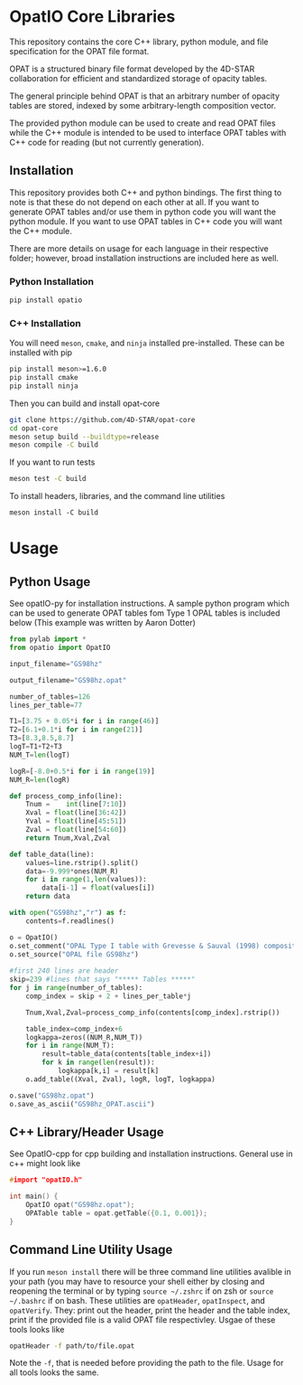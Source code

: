 # OpatIO Core Libraries
This repository contains the core C++ library, python module, and file specification for the OPAT file format. 

OPAT is a structured binary file format developed by the 4D-STAR collaboration for efficient and standardized storage of opacity tables. 

The general principle behind OPAT is that an arbitrary number of opacity tables are stored, indexed by some arbitrary-length composition vector.

The provided python module can be used to create and read OPAT files while the C++ module is intended to be used to interface OPAT tables with C++ code for reading (but not currently generation).

## Installation
This repository provides both C++ and python bindings. The first thing to note is that these do not depend on each other at all. If you want to generate OPAT tables and/or use them in python code you will want the python module. If you want to use OPAT tables in C++ code you will want the C++ module. 

There are more details on usage for each language in their respective folder; however, broad installation instructions are included here as well.

### Python Installation
```bash
pip install opatio
```

### C++ Installation
You will need `meson`, `cmake`, and `ninja` installed pre-installed. These can be installed with pip
```bash
pip install meson>=1.6.0
pip install cmake
pip install ninja
```
Then you can build and install opat-core
```bash
git clone https://github.com/4D-STAR/opat-core
cd opat-core
meson setup build --buildtype=release
meson compile -C build
```
If you want to run tests
```bash
meson test -C build
```
To install headers, libraries, and the command line utilities
```
meson install -C build
```
# Usage

## Python Usage
See opatIO-py for installation instructions. A sample python program which can be used to generate OPAT tables fom Type 1 OPAL tables is included below (This example was written by Aaron Dotter)

```python 
from pylab import *
from opatio import OpatIO

input_filename="GS98hz"

output_filename="GS98hz.opat"

number_of_tables=126
lines_per_table=77

T1=[3.75 + 0.05*i for i in range(46)]
T2=[6.1+0.1*i for i in range(21)]
T3=[8.3,8.5,8.7]
logT=T1+T2+T3
NUM_T=len(logT)

logR=[-8.0+0.5*i for i in range(19)]
NUM_R=len(logR)

def process_comp_info(line):
    Tnum =    int(line[7:10])
    Xval = float(line[36:42])
    Yval = float(line[45:51])
    Zval = float(line[54:60])
    return Tnum,Xval,Zval

def table_data(line):
    values=line.rstrip().split()
    data=-9.999*ones(NUM_R)
    for i in range(1,len(values)):
        data[i-1] = float(values[i])
    return data

with open("GS98hz","r") as f:
    contents=f.readlines()

o = OpatIO()
o.set_comment("OPAL Type I table with Grevesse & Sauval (1998) composition")
o.set_source("OPAL file GS98hz")
    
#first 240 lines are header
skip=239 #lines that says "***** Tables *****"
for j in range(number_of_tables):
    comp_index = skip + 2 + lines_per_table*j

    Tnum,Xval,Zval=process_comp_info(contents[comp_index].rstrip())

    table_index=comp_index+6
    logkappa=zeros((NUM_R,NUM_T))
    for i in range(NUM_T):
        result=table_data(contents[table_index+i])
        for k in range(len(result)):
            logkappa[k,i] = result[k]
    o.add_table((Xval, Zval), logR, logT, logkappa)

o.save("GS98hz.opat")
o.save_as_ascii("GS98hz_OPAT.ascii")
```

## C++ Library/Header Usage
See OpatIO-cpp for cpp building and installation instructions. General use in c++ might look like

```cpp
#import "opatIO.h"

int main() {
    OpatIO opat("GS98hz.opat");
    OPATable table = opat.getTable({0.1, 0.001});
}
```

## Command Line Utility Usage
If you run `meson install` there will be three command line utilities avalible in your path (you may have to resource your shell either by closing and reopening the terminal or by typing `source ~/.zshrc` if on zsh or `source ~/.bashrc` if on bash. These utilities are `opatHeader`, `opatInspect`, and `opatVerify`. They: print out the header, print the header and the table index, print if the provided file is a valid OPAT file respectivley. Usgae of these tools looks like

```bash
opatHeader -f path/to/file.opat
```

Note the `-f`, that is needed before providing the path to the file. Usage for all tools looks the same.
